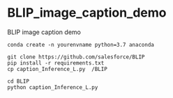 # BLIP_image_caption_demo
BLIP image caption demo

```
conda create -n yourenvname python=3.7 anaconda
```

```
git clone https://github.com/salesforce/BLIP
pip install -r requirements.txt
cp caption_Inference_L.py  /BLIP
```

```
cd BLIP
python caption_Inference_L.py
```
